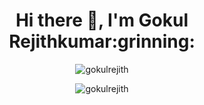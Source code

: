 <h1 align="center">Hi there 👋, I'm Gokul Rejithkumar:grinning:</h1>

<p align="center">
  <img src="https://github-readme-stats.vercel.app/api?username=gokulrejith&show_icons=true&theme=slateorange" alt="gokulrejith" />
</p>
<p align="center">
  <img src="https://komarev.com/ghpvc/?username=gokulrejith" alt="gokulrejith" />
</p>
<!--<a href="https://app.daily.dev/gokulrejith"><img src="https://api.daily.dev/devcards/b378aba615514ec59797208538559c73.png?r=eme" width="400" alt="Gokul Rejithkumar's Dev Card"/></a>-->

